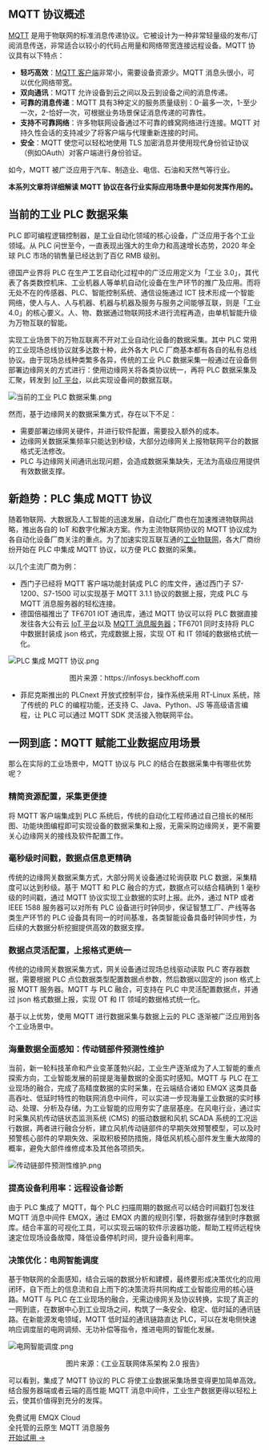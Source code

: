 ## MQTT 协议概述

[MQTT](https://www.emqx.com/zh/mqtt-guide) 是用于物联网的标准消息传递协议。它被设计为一种非常轻量级的发布/订阅消息传送，非常适合以较小的代码占用量和网络带宽连接远程设备。MQTT 协议具有以下特点：

- **轻巧高效**：[MQTT 客户端](https://www.emqx.com/zh/blog/introduction-to-the-commonly-used-mqtt-client-library)非常小，需要设备资源少。MQTT 消息头很小，可以优化网络带宽。
- **双向通讯**：MQTT 允许设备到云之间以及云到设备之间的消息传递。
- **可靠的消息传递**：MQTT 具有3种定义的服务质量级别：0-最多一次，1-至少一次，2-恰好一次，可根据业务场景保证消息传递的可靠性。
- **支持不可靠网络**：许多物联网设备通过不可靠的蜂窝网络进行连接。MQTT 对持久性会话的支持减少了将客户端与代理重新连接的时间。
- **安全**：MQTT 使您可以轻松地使用 TLS 加密消息并使用现代身份验证协议（例如OAuth）对客户端进行身份验证。

如今，MQTT 被广泛应用于汽车、制造业、电信、石油和天然气等行业。

**本系列文章将详细解读 MQTT 协议在各行业实际应用场景中是如何发挥作用的。**



## 当前的工业 PLC 数据采集

PLC 即可编程逻辑控制器，是工业自动化领域的核心设备，广泛应用于各个工业领域。从 PLC 问世至今，一直表现出强大的生命力和高速增长态势，2020 年全球 PLC 市场的销售量已经达到了百亿 RMB 级别。

德国产业界将 PLC 在生产工艺自动化过程中的广泛应用定义为「工业 3.0」，其代表了各类数控机床、工业机器人等单机自动化设备在生产环节的推广及应用。而将无处不在的传感器、PLC、智能控制系统、通信设施通过 ICT 技术形成一个智能网络，使人与人、人与机器、机器与机器及服务与服务之间能够互联，则是「工业 4.0」的核心要义。人、物、数据通过物联网技术进行流程再造，由单机智能升级为万物互联的智能。

实现工业场景下的万物互联离不开对工业自动化设备的数据采集。其中 PLC 常用的工业现场总线协议就多达数十种，此外各大 PLC 厂商基本都有各自的私有总线协议。由于现场总线种类繁多各异，传统的工业 PLC 数据采集一般通过在设备侧部署边缘网关的方式进行：使用边缘网关将各类协议统一，再将 PLC 数据采集及汇聚，转发到 [IoT 平台](https://www.emqx.com/zh/cloud)，以此实现设备间的数据互联。

![当前的工业 PLC 数据采集.png](https://assets.emqx.com/images/5743299c8fe6d5f6bc1a6415a2742cb7.png)

然而，基于边缘网关的数据采集方式，存在以下不足：

- 需要部署边缘网关硬件，并进行软件配置，需要投入额外的成本。
- 边缘网关数据采集频率只能达到秒级，大部分边缘网关上报物联网平台的数据格式无法修改。
- PLC 与边缘网关间通讯出现问题，会造成数据采集缺失，无法为高级应用提供有效数据支撑。



## 新趋势：PLC 集成 MQTT 协议

随着物联网、大数据及人工智能的迅速发展，自动化厂商也在加速推进物联网战略，推出各自的 IoT 和数字化解决方案。作为主流物联网协议的 MQTT 协议成为各自动化设备厂商关注的重点。为了加速实现互联互通的[工业物联网](https://www.emqx.com/zh/blog/iiot-explained-examples-technologies-benefits-and-challenges)，各大厂商纷纷开始在 PLC 中集成 MQTT 协议，以方便 PLC 数据的采集。

以几个主流厂商为例：

- 西门子已经将 MQTT 客户端功能封装成 PLC 的库文件，通过西门子 S7-1200、S7-1500 可以实现基于 MQTT 3.1.1 协议的数据上报，完成 PLC 与 MQTT 消息服务器的轻松连接。
- 德国倍福推出了 TF6701 IOT 通讯库，通过 MQTT 协议可以将 PLC 数据直接发往各大公有云 [IoT 平台](https://www.emqx.com/zh/cloud)以及 [MQTT 消息服务器](https://www.emqx.com/zh/products/emqx)；TF6701 同时支持将 PLC 中数据封装成 json 格式，完成数据上报，实现 OT 和 IT 领域的数据格式统一化。

![PLC 集成 MQTT 协议.png](https://assets.emqx.com/images/1b5bb1ab1b62682f468f8e7c6c477095.png)

<center>图片来源：https://infosys.beckhoff.com </center>

- 菲尼克斯推出的 PLCnext 开放式控制平台，操作系统采用 RT-Linux 系统，除了传统的 PLC 的编程功能，还支持 C、Java、Python、JS 等高级语言编程，让 PLC 可以通过 MQTT SDK 灵活接入物联网平台。



## 一网到底：MQTT 赋能工业数据应用场景

那么在实际的工业场景中，MQTT 协议与 PLC 的结合在数据采集中有哪些优势呢？

### 精简资源配置，采集更便捷

将 MQTT 客户端集成到 PLC 系统后，传统的自动化工程师通过自己擅长的梯形图、功能块图编程即可实现设备的数据采集和上报，无需采购边缘网关，更不需要关心边缘网关的接线及软件配置工作。

### 毫秒级时间戳，数据点信息更精确

传统的边缘网关数据采集方式，大部分网关设备通过轮询获取 PLC 数据，采集精度可以达到秒级。基于 MQTT 和 PLC 融合的方式，数据点可以结合精确到 1 毫秒级的时间戳，通过 MQTT 协议实现工业数据的实时上报。此外，通过 NTP 或者 IEEE 1588 服务器可以对所有 PLC 设备进行时钟同步，保证智慧工厂、产线等各类生产环节的 PLC 设备具有同一的时间基准，各类智能设备具备时钟同步性，为后续的大数据分析挖掘提供高效的数据支撑。

### 数据点灵活配置，上报格式更统一

传统的边缘网关数据采集方式，网关设备通过现场总线驱动读取 PLC 寄存器数据，需要根据 PLC 点位数据类型配置数据点参数，然后数据以固定的 json 格式上报 MQTT 服务器。MQTT 与 PLC 融合，可支持在 PLC 中灵活配置数据点，并通过 json 格式数据上报，实现 OT 和 IT 领域的数据格式统一化。

基于以上优势，使用 MQTT 进行数据采集与数据上云的 PLC 逐渐被广泛应用到各个工业场景中。

### 海量数据全面感知：传动链部件预测性维护

当前，新一轮科技革命和产业变革蓬勃兴起，工业生产逐渐成为了人工智能的重点探索方向，工业智能发展的前提是海量数据的全面实时感知。MQTT 与 PLC 在工业现场的融合，完成了高精度数据的实时采集，在云端结合诸如 EMQX 这类具备高吞吐、低延时特性的物联网消息中间件，可以实进一步现海量工业数据的实时移动、处理、分析及存储，为工业智能的应用夯实了底层基座。在风电行业，通过实时采集风机传动链状态监测系统 (CMS) 的振动数据和风机 SCADA 系统的工况运行数据，两者进行融合分析，建立风机传动链部件的早期失效预警模型，可以及时预警核心部件的早期失效、采取积极预防措施，降低风机核心部件发生重大故障的概率，避免大部件维修成本及其他各项损失。

![传动链部件预测性维护.png](https://assets.emqx.com/images/f4f83c48ccaab49cb8de1083c9c4d8c4.png)

### 提高设备利用率：远程设备诊断

由于 PLC 集成了 MQTT，每个 PLC 扫描周期的数据点可以结合时间戳打包发往 MQTT 消息中间件 EMQX，通过 EMQX 内置的规则引擎，将数据存储到时序数据库。结合丰富的可视化工具，可以实现云端的软件示波器功能，帮助工程师远程快速定位现场设备故障，降低设备停机时间，提升设备利用率。

### 决策优化：电网智能调度

基于物联网的全面感知，结合云端的数据分析和建模，最终要形成决策优化的应用闭环，自下而上的信息流和自上而下的决策流将共同构成工业智能应用的核心链路。MQTT 与 PLC 在工业现场的融合，无需边缘网关及协议转换，实现了真正的一网到底，在数据中心到工业现场之间，构筑了一条安全、稳定、低时延的通讯链路。在新能源发电领域，MQTT 低时延的通讯链路直达 PLC，可以在发电侧快速响应调度层的电网调频、无功补偿等指令，推进电网的智能化发展。

![电网智能调度.png](https://assets.emqx.com/images/b5d8ef4bf4b2ff557459834f299a64e6.png)

<center>图片来源：《工业互联网体系架构 2.0 报告》</center>

可以看到，集成了 MQTT 协议的 PLC 将使工业数据采集场景变得更加简单高效。结合服务器端或者云端的高性能 MQTT 消息中间件，工业生产数据更得以轻松上云，使其价值得到充分的发挥。


<section class="promotion">
    <div>
        免费试用 EMQX Cloud
        <div class="is-size-14 is-text-normal has-text-weight-normal">全托管的云原生 MQTT 消息服务</div>
    </div>
    <a href="https://accounts-zh.emqx.com/signup?continue=https://cloud.emqx.com/console/deployments/0?oper=new" class="button is-gradient px-5">开始试用 →</a >
</section>
